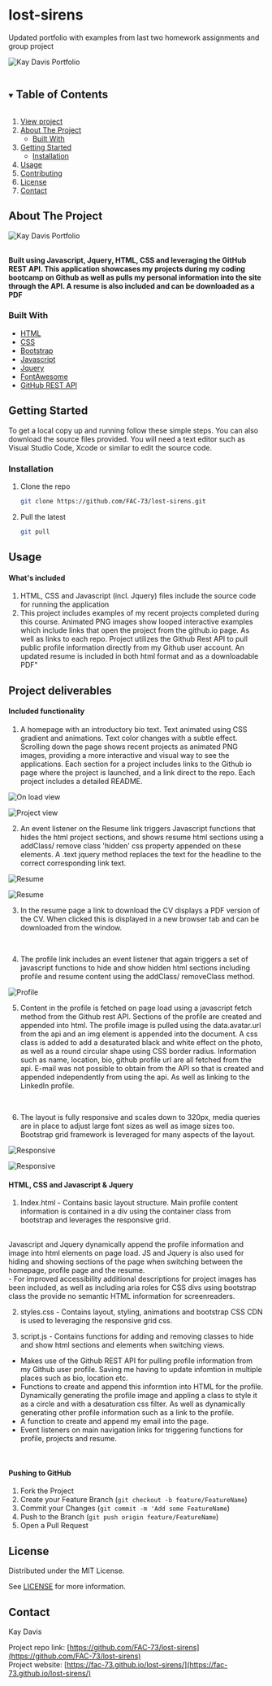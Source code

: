 # lost-sirens
Updated portfolio with examples from last two homework assignments and group project

![Kay Davis Portfolio](https://github.com/FAC-73/lost-sirens/blob/main/assets/Images/Screenshots/Homepage.png?raw=true "Kay Davis Portfolio")

<!-- TABLE OF CONTENTS -->
<details open="open">
  <summary><h2 style="display: inline-block">Table of Contents</h2></summary>
  <ol>
     <li>
      <a href="https://fac-73.github.io/lost-sirens/">View project</a></li>
    <li>
      <a href="#about-the-project">About The Project</a>
      <ul>
        <li><a href="#built-with">Built With</a></li>
      </ul>
    </li>
    <li>
      <a href="#getting-started">Getting Started</a>
      <ul>
        <li><a href="#installation">Installation</a></li>
      </ul>
    </li>
    <li><a href="#usage">Usage</a></li>
    <li><a href="#contributing">Contributing</a></li>
    <li><a href="#license">License</a></li>
    <li><a href="#contact">Contact</a></li>
  </ol>
</details>


<!-- ABOUT THE PROJECT -->
## About The Project

![Kay Davis Portfolio](https://github.com/FAC-73/lost-sirens/blob/main/assets/Images/Screenshots/PorfolioExample2.png?raw=true "Kay Davis Portfolio")
<br><br>

**Built using Javascript, Jquery, HTML, CSS and leveraging the GitHub REST API. This application showcases my projects during my coding bootcamp on Github as well as pulls my personal information into the site through the API. A resume is also included and can be downloaded as a PDF**


### Built With

* [HTML](https://www.w3schools.com/)
* [CSS](https://www.w3schools.com/)
* [Bootstrap](https://getbootstrap.com/docs/4.3/getting-started/introduction/)
* [Javascript](https://www.w3schools.com/)
* [Jquery](https://jquery.com/)
* [FontAwesome](https://fontawesome.com/)
* [GitHub REST API](https://docs.github.com/en/rest)


<!-- GETTING STARTED -->
## Getting Started

To get a local copy up and running follow these simple steps. You can also download the source files provided. You will need a text editor such as Visual Studio Code, Xcode or similar to edit the source code.

### Installation

1. Clone the repo
   ```sh
   git clone https://github.com/FAC-73/lost-sirens.git
   ```

2. Pull the latest
   ```sh
   git pull
   ```


<!-- USAGE EXAMPLES -->
## Usage

#### What's included
1. HTML, CSS and Javascript (incl. Jquery) files include the source code for running the application
2. This project includes examples of my recent projects completed during this course. Animated PNG images show looped interactive examples which include links that open the project from the github.io page. As well as links to each repo. Project utilizes the Github Rest API to pull public profile information directly from my Github user account. An updated resume is included in both html format and as a downloadable PDF"


## Project deliverables

#### Included functionality
1. A homepage with an introductory bio text. Text animated using CSS gradient and animations. Text color changes with a subtle effect. Scrolling down the page shows recent projects as animated PNG images, providing a more interactive and visual way to see the applications. Each section for a project includes links to the Github io page where the project is launched, and a link direct to the repo. Each project includes a detailed README. 

![On load view](https://github.com/FAC-73/lost-sirens/blob/main/assets/Images/Screenshots/Homepage.png?raw=true "on load view")
<br>

![Project view](https://github.com/FAC-73/lost-sirens/blob/main/assets/Images/Screenshots/Portfolio_example1.png?raw=true "project view")
<br>

2. An event listener on the Resume link triggers Javascript functions that hides the html project sections, and shows resume html sections using a addClass/ remove class 'hidden' css property appended on these elements. 
A .text jquery method replaces the text for the headline to the correct corresponding link text. 

![Resume ](https://github.com/FAC-73/lost-sirens/blob/main/assets/Images/Screenshots/Resume.png?raw=true "Resume")
<br>

![Resume ](https://github.com/FAC-73/lost-sirens/blob/main/assets/Images/Screenshots/downloadableResume.png?raw=true "Resume")
<br>

3. In the resume page a link to download the CV displays a PDF version of the CV. When clicked this is displayed in a new browser tab and can be downloaded from the window.
<br>

4. The profile link includes an event listener that again triggers a set of javascript functions to hide and show hidden html sections including profile and resume content using the addClass/ removeClass method. 

![Profile](https://github.com/FAC-73/lost-sirens/blob/main/assets/Images/Screenshots/ProfilePage.png?raw=true "Profile")
<br>

5. Content in the profile is fetched on page load using a javascript fetch method from the Github rest API. Sections of the profile are created and appended into html. The profile image is pulled using the data.avatar.url from the api and an img element is appended into the document. A css class is added to add a desaturated black and white effect on the photo, as well as a round circular shape using CSS border radius. Information such as name, location, bio, github profile url are all fetched from the api. E-mail was not possible to obtain from the API so that is created and appended independently from using the api. As well as linking to the LinkedIn profile.
<br>

6. The layout is fully responsive and scales down to 320px, media queries are in place to adjust large font sizes as well as image sizes too. Bootstrap grid framework is leveraged for many aspects of the layout.

![Responsive](https://github.com/FAC-73/lost-sirens/blob/main/assets/Images/Screenshots/Responsive1.png?raw=true "Responsive")
<br>

![Responsive](https://github.com/FAC-73/lost-sirens/blob/main/assets/Images/Screenshots/Responsive2.png?raw=true "Responsive")
<br>


#### HTML, CSS and Javascript & Jquery
1. Index.html - Contains basic layout structure. Main profile content information is contained in a div using the container class from bootstrap and leverages the responsive grid. 
<br>
Javascript and Jquery dynamically append the profile information and image into html elements on page load.
JS and Jquery is also used for hiding and showing sections of the page when switching between the homepage, profile page and the resume.
<br>
- For improved accessibility additional descriptions for project images has been included, as well as including aria roles for CSS divs using bootstrap class the provide no semantic HTML information for screenreaders. 


2. styles.css - Contains layout, styling, animations and bootstrap CSS CDN is used to leveraging the responsive grid css.

3. script.js - Contains functions for adding and removing classes to hide and show html sections and elements when switching views. 
- Makes use of the Github REST API for pulling profile information from my Github user profile. Saving me having to update infomtion in multiple places such as bio, location etc. 
- Functions to create and append this informtion into HTML for the profile. Dynamically generating the profile image and appling a class to style it as a circle and with a desaturation css filter. As well as dynamically generating other profile information such as a link to the profile. 
- A function to create and append my email into the page. 
- Event listeners on main navigation links for triggering functions for profile, projects and resume.
<br>


#### Pushing to GitHub

1. Fork the Project
2. Create your Feature Branch (`git checkout -b feature/FeatureName`)
3. Commit your Changes (`git commit -m 'Add some FeatureName`)
4. Push to the Branch (`git push origin feature/FeatureName`)
5. Open a Pull Request



<!-- LICENSE -->
## License

Distributed under the MIT License. 

See [LICENSE](https://github.com/FAC-73/lost-sirens/blob/main/LICENSE) for more information.



<!-- CONTACT -->
## Contact

Kay Davis

Project repo link: [https://github.com/FAC-73/lost-sirens](https://github.com/FAC-73/lost-sirens)
<br>
Project website: [https://fac-73.github.io/lost-sirens/](https://fac-73.github.io/lost-sirens/)

